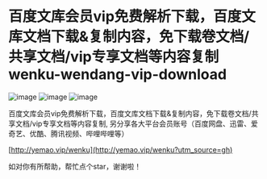 # 百度文库会员vip免费解析下载，百度文库文档下载&复制内容，免下载卷文档/共享文档/vip专享文档等内容复制 wenku-wendang-vip-download

![image](https://img.shields.io/badge/build-passing-brightgreen)
![image](https://img.shields.io/badge/license-MIT-blue)
![image](https://img.shields.io/badge/stars-%E2%98%85%E2%98%85%E2%98%85%E2%98%85%E2%98%85-brightgreen)  

百度文库会员vip免费解析下载，百度文库文档下载&复制内容，免下载卷文档/共享文档/vip专享文档等内容复制, 另分享各大平台会员账号（百度网盘、迅雷、爱奇艺、优酷、腾讯视频、哔哩哔哩等）

[http://yemao.vip/wenku](http://yemao.vip/wenku?utm_source=gh)      
   
   
   
   
如对你有所帮助，帮忙点个star，谢谢啦！

